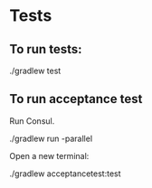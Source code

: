 # Tests 

## To run tests:

./gradlew test

## To run acceptance test

Run Consul.

./gradlew run -parallel 

Open a new terminal:

./gradlew acceptancetest:test